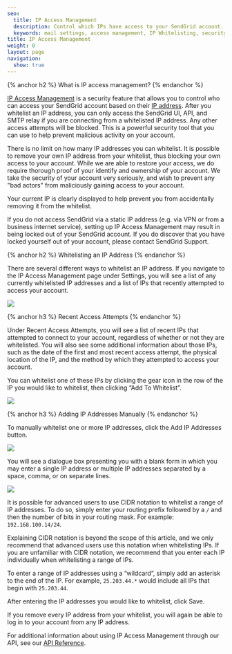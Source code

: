 ```yaml
---
seo:
  title: IP Access Management
  description: Control which IPs have access to your SendGrid account.
  keywords: mail settings, access management, IP Whitelisting, security
title: IP Access Management
weight: 0
layout: page
navigation:
  show: true
---
```


{% anchor h2 %}
What is IP access management?
{% endanchor %}

[IP Access Management]({{root_url}}http://app.sendgrid.com/settings/access) is a security feature that allows you to control who can access your SendGrid account based on their [IP address]({{root_url}}/glossary/ip-address.html). After you whitelist an IP address, you can only access the SendGrid UI, API, and SMTP relay if you are connecting from a whitelisted IP address. Any other access attempts will be blocked. This is a powerful security tool that you can use to help prevent malicious activity on your account.

<call-out>
There is no limit on how many IP addresses you can whitelist.
</call-out>

<call-out type="warning">
It is possible to remove your own IP address from your whitelist, thus blocking your own access to your account. While we are able to restore your access, we do require thorough proof of your identify and ownership of your account. We take the security of your account very seriously, and wish to prevent any "bad actors" from maliciously gaining access to your account.

Your current IP is clearly displayed to help prevent you from accidentally removing it from the whitelist.
</call-out>

<call-out type="warning">
If you do not access SendGrid via a static IP address (e.g. via VPN or from a business internet service), setting up IP Access Management may result in being locked out of your SendGrid account. If you do discover that you have locked yourself out of your account, please contact SendGrid Support.
</call-out>

{% anchor h2 %}
Whitelisting an IP Address
{% endanchor %}

There are several different ways to whitelist an IP address. If you navigate to the IP Access Management page under Settings, you will see a list of any currently whitelisted IP addresses and a list of IPs that recently attempted to access your account.

![]({{root_url}}/images/ip_access_management.png)

{% anchor h3 %}
Recent Access Attempts
{% endanchor %}

Under Recent Access Attempts, you will see a list of recent IPs that attempted to connect to your account, regardless of whether or not they are whitelisted. You will also see some additional information about those IPs, such as the date of the first and most recent access attempt, the physical location of the IP, and the method by which they attempted to access your account.

You can whitelist one of these IPs by clicking the gear icon in the row of the IP you would like to whitelist, then clicking “Add To Whitelist”.

![]({{root_url}}/images/add_ip_from_recent_access_attempts.png)

{% anchor h3 %}
Adding IP Addresses Manually
{% endanchor %}

To manually whitelist one or more IP addresses, click the Add IP Addresses button.

![]({{root_url}}/images/add_ip_address_button.png)

You will see a dialogue box presenting you with a blank form in which you may enter a single IP address or multiple IP addresses separated by a space, comma, or on separate lines.

![]({{root_url}}/images/ip_access_management_add_ip.png)

It is possible for advanced users to use CIDR notation to whitelist a range of IP addresses. To do so, simply enter your routing prefix followed by a `/` and then the number of bits in your routing mask. For example: `192.168.100.14/24`.

<call-out type="warning">
Explaining CIDR notation is beyond the scope of this article, and we only recommend that advanced users use this notation when whitelisting IPs. If you are unfamiliar with CIDR notation, we recommend that you enter each IP individually when whitelisting a range of IPs.
</call-out>

To enter a range of IP addresses using a “wildcard”, simply add an asterisk to the end of the IP. For example, `25.203.44.*` would include all IPs that begin with `25.203.44`.

After entering the IP addresses you would like to whitelist, click Save.

<call-out>
If you remove every IP address from your whitelist, you will again be able to log in to your account from any IP address.
</call-out>

For additional information about using IP Access Management through our API, see our [API Reference]({{root_url}}/API_Reference/Web_API_v3/ip_access_management.html).
